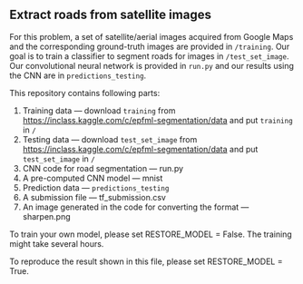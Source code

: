## Extract roads from satellite images

For this problem, a set of satellite/aerial images acquired from Google Maps and the corresponding ground-truth images are provided in  `/training`. Our goal is to train a classifier to segment roads for images in `/test_set_image`. Our convolutional neural network is provided in `run.py` and our results using the CNN are in `predictions_testing`.

This repository contains following parts:
1. Training data — download `training` from  https://inclass.kaggle.com/c/epfml-segmentation/data and put `training` in `/`
2. Testing data — download `test_set_image` from  https://inclass.kaggle.com/c/epfml-segmentation/data and put `test_set_image` in `/`
3. CNN code for road segmentation — run.py
4. A pre-computed CNN model — mnist
5. Prediction data — `predictions_testing`
6. A submission file — tf_submission.csv
7. An image generated in the code for converting the format — sharpen.png

To train your own model, please set RESTORE_MODEL = False. The training might take several hours.

To reproduce the result shown in this file, please set RESTORE_MODEL = True.